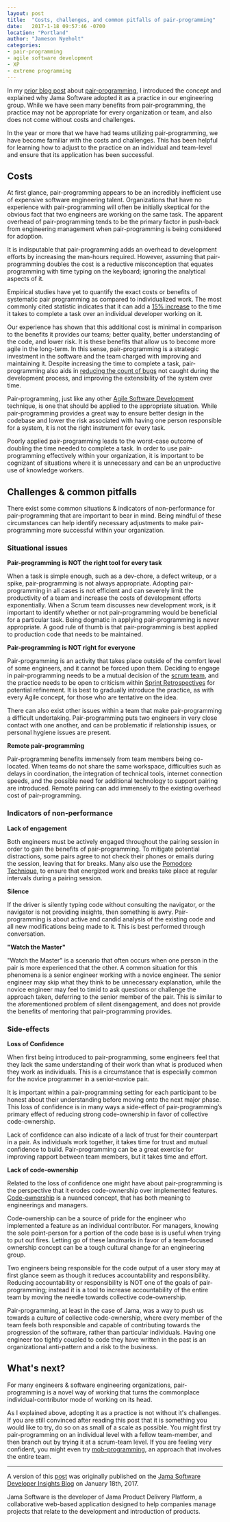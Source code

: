 ```yaml
---
layout: post
title:  "Costs, challenges, and common pitfalls of pair-programming"
date:   2017-1-18 09:57:46 -0700
location: "Portland"
author: "Jameson Nyeholt"
categories:
- pair-programming
- agile software development
- XP
- extreme programming
---
```

In my [prior blog post](https://www.jamasoftware.com/blog/pair-programming-why-we-do-it/) about [pair-programming](https://www.agilealliance.org/glossary/pairing/), I introduced the concept and explained why Jama Software adopted it as a practice in our engineering group.  While we have seen many benefits from pair-programming, the practice may not be appropriate for every organization or team, and also does not come without costs and challenges.  
<!--description-->

In the year or more that we have had teams utilizing pair-programming, we have become familiar with the costs and challenges.  This has been helpful for learning how to adjust to the practice on an individual and team-level and ensure that its application has been successful.

## Costs

At first glance, pair-programming appears to be an incredibly inefficient use of expensive software engineering talent.  Organizations that have no experience with pair-programming will often be initially skeptical for the obvious fact that two engineers are working on the same task.  The apparent overhead of pair-programming tends to be the primary factor in push-back from engineering management when pair-programming is being considered for adoption.  

It is indisputable that pair-programming adds an overhead to development efforts by increasing the man-hours required.  However, assuming that pair-programming doubles the cost is a reductive misconception that equates programming with time typing on the keyboard; ignoring the analytical aspects of it.

Empirical studies have yet to quantify the exact costs or benefits of systematic pair programming as compared to individualized work.  The most commonly cited statistic indicates that it can add a [15% increase](http://www.cs.utexas.edu/users/mckinley/305j/pair-hcs-2006.pdf) to the time it takes to complete a task over an individual developer working on it.

Our experience has shown that this additional cost is minimal in comparison to the benefits it provides our teams; better quality, better understanding of the code, and lower risk.  It is these benefits that allow us to become more agile in the long-term.  In this sense, pair-programming is a strategic investment in the software and the team charged with improving and maintaining it.  Despite increasing the time to complete a task, pair-programming also aids in [reducing the count of bugs](https://collaboration.csc.ncsu.edu/laurie/Papers/XPSardinia.PDF) not caught during the development process, and improving the extensibility of the system over time.

Pair-programming, just like any other [Agile Software Development](https://www.agilealliance.org/agile101/) technique, is one that should be applied to the appropriate situation.  While pair-programming provides a great way to ensure better design in the codebase and lower the risk associated with having one person responsible for a system, it is not the right instrument for every task.  

Poorly applied pair-programming leads to the worst-case outcome of doubling the time needed to complete a task.  In order to use pair-programming effectively within your organization, it is important to be cognizant of situations where it is unnecessary and can be an unproductive use of knowledge workers.

## Challenges & common pitfalls

There exist some common situations & indicators of non-performance for pair-programming that are important to bear in mind.  Being mindful of these circumstances can help identify necessary adjustments to make pair-programming more successful within your organization.

### Situational issues

**Pair-programming is NOT the right tool for every task**  

When a task is simple enough, such as a dev-chore, a defect writeup, or a spike, pair-programming is not always appropriate.  Adopting pair-programming in all cases is not efficient and can severely limit the productivity of a team and increase the costs of development efforts exponentially.  When a Scrum team discusses new development work, is it important to identify whether or not pair-programming would be beneficial for a particular task.  Being dogmatic in applying pair-programming is never appropriate.  A good rule of thumb is that pair-programming is best applied to production code that needs to be maintained.

**Pair-programming is NOT right for everyone**

Pair-programming is an activity that takes place outside of the comfort level of some engineers, and it cannot be forced upon them.  Deciding to engage in pair-programming needs to be a mutual decision of the [scrum team](https://www.mountaingoatsoftware.com/agile/scrum/roles/team), and the practice needs to be open to criticism within [Sprint Retrospectives](https://www.mountaingoatsoftware.com/agile/scrum/sprint-retrospective) for potential refinement.  It is best to gradually introduce the practice, as with every Agile concept, for those who are tentative on the idea.

There can also exist other issues within a team that make pair-programming a difficult undertaking.  Pair-programming puts two engineers in very close contact with one another, and can be problematic if relationship issues, or personal hygiene issues are present.

**Remote pair-programming**  

Pair-programming benefits immensely from team members being co-located.  When teams do not share the same workspace, difficulties such as delays in coordination, the integration of technical tools, internet connection speeds, and the possible need for additional technology to support pairing are introduced.  Remote pairing can add immensely to the existing overhead cost of pair-programming.

### Indicators of non-performance

**Lack of engagement**

Both engineers must be actively engaged throughout the pairing session in order to gain the benefits of pair-programming.  To mitigate potential distractions, some pairs agree to not check their phones or emails during the session, leaving that for breaks.  Many also use the [Pomodoro Technique](http://cirillocompany.de/pages/pomodoro-technique), to ensure that energized work and breaks take place at regular intervals during a pairing session.

**Silence**

If the driver is silently typing code without consulting the navigator, or the navigator is not providing insights, then something is awry. Pair-programming is about active and candid analysis of the existing code and all new modifications being made to it.  This is best performed through conversation.

**"Watch the Master"**

"Watch the Master" is a scenario that often occurs when one person in the pair is more experienced that the other.  A common situation for this phenomena is a senior engineer working with a novice engineer.  The senior engineer may skip what they think to be unnecessary explanation, while the novice engineer may feel to timid to ask questions or challenge the approach taken, deferring to the senior member of the pair.  This is similar to the aforementioned problem of silent disengagement, and does not provide the benefits of mentoring that pair-programming provides.

### Side-effects

**Loss of Confidence**

When first being introduced to pair-programming, some engineers feel that they lack the same understanding of their work than what is produced when they work as individuals.  This is a circumstance that is especially common for the novice programmer in a senior-novice pair.  

It is important within a pair-programming setting for each participant to be honest about their understanding before moving onto the next major phase.  This loss of confidence is in many ways a side-effect of pair-programming’s primary effect of reducing strong code-ownership in favor of collective code-ownership.  

Lack of confidence can also indicate of a lack of trust for their counterpart in a pair.  As individuals work together, it takes time for trust and mutual confidence to build.  Pair-programming can be a great exercise for improving rapport between team members, but it takes time and effort.

**Lack of code-ownership**

Related to the loss of confidence one might have about pair-programming is the perspective that it erodes code-ownership over implemented features.  [Code-ownership](https://martinfowler.com/bliki/CodeOwnership.html) is a nuanced concept, that has both meaning to engineerings and managers.

Code-ownership can be a source of pride for the engineer who implemented a feature as an individual contributor.  For managers, knowing the sole point-person for a portion of the code base is is useful when trying to put out fires.  Letting go of these landmarks in favor of a team-focused ownership concept can be a tough cultural change for an engineering group.

Two engineers being responsible for the code output of a user story may at first glance seem as though it reduces accountability and responsibility.    Reducing accountability or responsibility is NOT one of the goals of pair-programming; instead it is a tool to increase accountability of the entire team by moving the needle towards collective code-ownership.

Pair-programming, at least in the case of Jama, was a way to push us towards a culture of collective code-ownership, where every member of the team feels both responsible and capable of contributing towards the progression of the software, rather than particular individuals.  Having one engineer too tightly coupled to code they have written in the past is an organizational anti-pattern and a risk to the business.

## What's next?

For many engineers & software engineering organizations, pair-programming is a novel way of working that turns the commonplace individual-contributor mode of working on its head.

As I explained above, adopting it as a practice is not without it's challenges.  If you are still convinced after reading this post that it is something you would like to try, do so on as small of a scale as possible.  You might first try pair-programming on an individual level with a fellow team-member, and then branch out by trying it at a scrum-team level.  If you are feeling very confident, you might even try [mob-programming](http://mobprogramming.org/), an approach that involves the entire team.

***

A version of this [post](https://www.jamasoftware.com/blog/costs-challenges-and-common-pitfalls-of-pair-programming/) was originally published on the [Jama Software Developer Insights Blog](https://www.jamasoftware.com/blog/category/developer-insights/) on January 18th, 2017.

Jama Software is the developer of Jama Product Delivery Platform, a collaborative web-based application designed to help companies manage projects that relate to the development and introduction of products.
